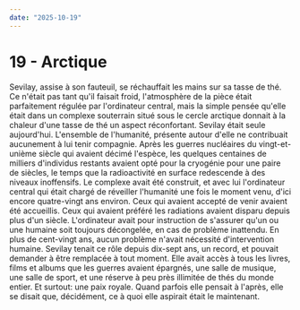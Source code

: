 ```yaml
---
date: "2025-10-19"
---
```

# 19 - Arctique

Sevilay, assise à son fauteuil, se réchauffait les mains sur sa tasse de thé. Ce n'était
pas tant qu'il faisait froid, l'atmosphère de la pièce était parfaitement régulée par
l'ordinateur central, mais la simple pensée qu'elle était dans un complexe souterrain
situé sous le cercle arctique donnait à la chaleur d'une tasse de thé un aspect
réconfortant. Sevilay était seule aujourd'hui. L'ensemble de l'humanité, présente autour
d'elle ne contribuait aucunement à lui tenir compagnie. Après les guerres nucléaires du
vingt-et-unième siècle qui avaient décimé l'espèce, les quelques centaines de milliers
d'individus restants avaient opté pour la cryogénie pour une paire de siècles, le temps
que la radioactivité en surface redescende à des niveaux inoffensifs. Le complexe avait
été construit, et avec lui l'ordinateur central qui était chargé de réveiller l'humanité
une fois le moment venu, d'ici encore quatre-vingt ans environ. Ceux qui avaient accepté
de venir avaient été accueillis. Ceux qui avaient préféré les radiations avaient disparu
depuis plus d'un siècle. L'ordinateur avait pour instruction de s'assurer qu'un ou une
humaine soit toujours décongelée, en cas de problème inattendu. En plus de cent-vingt
ans, aucun problème n'avait nécessité d'intervention humaine. Sevilay tenait ce rôle
depuis dix-sept ans, un record, et pouvait demander à être remplacée à tout moment. Elle
avait accès à tous les livres, films et albums que les guerres avaient épargnés, une
salle de musique, une salle de sport, et une réserve à peu près illimitée de thés du
monde entier. Et surtout: une paix royale. Quand parfois elle pensait à l'après, elle se
disait que, décidément, ce à quoi elle aspirait était le maintenant.

